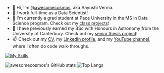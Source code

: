 - 👋 Hi, I’m [@awesomecosmos](https://github.com/awesomecosmos "My GitHub Repositories"), aka Aayushi Verma.
- 🌱 I work full-time as a Data Scientist!
- 👀 I'm currently a grad student at Pace University in the MS in Data Science program. Check out my [class projects](https://gist.github.com/awesomecosmos/03b441ac1663f24621138b027b584daa)!
- 💞️ I have previously earned my BSc with Honours in Astronomy from the University of Canterbury. Check out my [senior thesis project](https://gist.github.com/awesomecosmos/b19831e6abafee7909ef276701d3f599)!
- 📫 Check out my [CV](https://github.com/awesomecosmos/aayushi-verma-cv), my [LinkedIn profile](https://www.linkedin.com/in/aayushi-verma/), and my [YouTube channel](https://www.youtube.com/channel/UClS-R630xWKrukXSDTypAVg), where I often do code walk-throughs. 

<!---
awesomecosmos/awesomecosmos is a ✨ special ✨ repository because its `README.md` (this file) appears on your GitHub profile.
You can click the Preview link to take a look at your changes.
--->

[![My Skills](https://skillicons.dev/icons?i=py,r,vscode,git,github,mysql,postgres,sqlite,latex,bash,stackoverflow,regex,matlab)](https://skillicons.dev)

![awesomecosmos's GitHub stats](https://github-readme-stats.vercel.app/api?username=awesomecosmos&count_private=true&include_all_commits=true&show_icons=true&theme=midnight-purple)
![Top Langs](https://github-readme-stats.vercel.app/api/top-langs/?username=awesomecosmos&theme=midnight-purple&layout=compact&hide=jupyter%20notebook,html)
